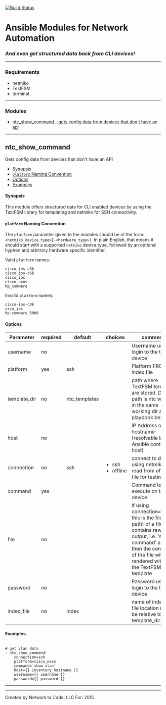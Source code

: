 [![Build Status](https://travis-ci.org/networktocode/ntc-ansible.svg?branch=master)](https://travis-ci.org/networktocode/ntc-ansible)

# Ansible Modules for Network Automation
### *And even get structured data back from CLI devices!*

---
### Requirements
* netmiko
* TestFSM
* terminal

---
### Modules

  * [ntc_show_command - gets config data from devices that don't have an api](#ntc_show_command)

---

## ntc_show_command
Gets config data from devices that don't have an API

  * [Synopsis](#synopsis)
  * [``platform`` Naming Convention](#platform-naming-convention)
  * [Options](#options)
  * [Examples](#examples)

#### Synopsis
This module offers structured data for CLI enabled devices by using the TextFSM library for templating and netmiko for SSH connectivity.

#### ``platform`` Naming Convention
The ``platform`` parameter given to the modules should be of the form:``<netmiko_device_type>[-<hardware_type>]``.
In plain English, that means it should start with a supported ``netmiko`` device type, followed by an optional hyphen
and arbitrary hardware specific identifier.

Valid ``platform`` names:
```
cisco_ios-c3k
cisco_ios-c6k
cisco_ios
cisco_nxos
hp_comware
```

Invalid ``platform`` names:
```
cisco-ios-c3k
csco_ios
hp-comware_5900
```

#### Options

| Parameter     | required    | default  | choices    | comments |
| ------------- |-------------| ---------|----------- |--------- |
| username  |   no  |  | <ul></ul> |  Username used to login to the target device  |
| platform  |   yes  |  ssh  | <ul></ul> |  Platform FROM the index file  |
| template_dir  |   no  |  ntc_templates  | <ul></ul> |  path where TextFSM templates are stored. Default path is ntc with ntc in the same working dir as the playbook being run  |
| host  |   no  |  | <ul></ul> |  IP Address or hostname (resolvable by Ansible control host)  |
| connection  |   no  |  ssh  | <ul> <li>ssh</li>  <li>offline</li> </ul> |  connect to device using netmiko or read from offline file for testing  |
| command  |   yes  |  | <ul></ul> |  Command to execute on target device  |
| file  |   no  |  | <ul></ul> |  If using connection=offline, this is the file (with path) of a file that contains raw text output, i.e. 'show command' and then the contents of the file will be rendered with the the TextFSM template  |
| password  |   no  |  | <ul></ul> |  Password used to login to the target device  |
| index_file  |   no  |  index  | <ul></ul> |  name of index file.  file location must be relative to the template_dir  |

#### Examples

```

# get vlan data
- ntc_show_command:
    connection=ssh
    platform=cisco_nxos
    command='show vlan'
    host={{ inventory_hostname }}
    username={{ username }}
    password={{ password }}

```

---


---
Created by Network to Code, LLC
For:
2015

